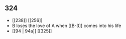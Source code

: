 ## 324
- [[238]] [[256]] 
- B loses the love of A when [[B-3]] comes into his life
- [[94 | 94a]] [[325]] 

